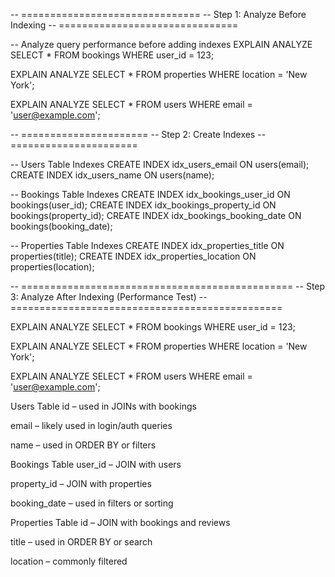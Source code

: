 -- ===============================
-- Step 1: Analyze Before Indexing
-- ===============================

-- Analyze query performance before adding indexes
EXPLAIN ANALYZE
SELECT * FROM bookings WHERE user_id = 123;

EXPLAIN ANALYZE
SELECT * FROM properties WHERE location = 'New York';

EXPLAIN ANALYZE
SELECT * FROM users WHERE email = 'user@example.com';

-- ======================
-- Step 2: Create Indexes
-- ======================

-- Users Table Indexes
CREATE INDEX idx_users_email ON users(email);
CREATE INDEX idx_users_name ON users(name);

-- Bookings Table Indexes
CREATE INDEX idx_bookings_user_id ON bookings(user_id);
CREATE INDEX idx_bookings_property_id ON bookings(property_id);
CREATE INDEX idx_bookings_booking_date ON bookings(booking_date);

-- Properties Table Indexes
CREATE INDEX idx_properties_title ON properties(title);
CREATE INDEX idx_properties_location ON properties(location);

-- ===============================================
-- Step 3: Analyze After Indexing (Performance Test)
-- ===============================================

EXPLAIN ANALYZE
SELECT * FROM bookings WHERE user_id = 123;

EXPLAIN ANALYZE
SELECT * FROM properties WHERE location = 'New York';

EXPLAIN ANALYZE
SELECT * FROM users WHERE email = 'user@example.com';







Users Table
id – used in JOINs with bookings

email – likely used in login/auth queries

name – used in ORDER BY or filters

Bookings Table
user_id – JOIN with users

property_id – JOIN with properties

booking_date – used in filters or sorting

Properties Table
id – JOIN with bookings and reviews

title – used in ORDER BY or search

location – commonly filtered






